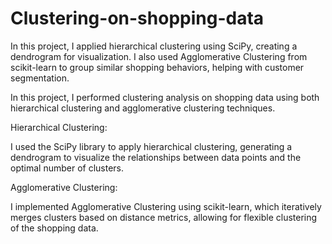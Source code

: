 # Clustering-on-shopping-data
In this project, I applied hierarchical clustering using SciPy, creating a dendrogram for visualization. I also used Agglomerative Clustering from scikit-learn to group similar shopping behaviors, helping with customer segmentation.

In this project, I performed clustering analysis on shopping data using both hierarchical clustering and agglomerative clustering techniques.

Hierarchical Clustering:

I used the SciPy library to apply hierarchical clustering, generating a dendrogram to visualize the relationships between data points and the optimal number of clusters.

Agglomerative Clustering:

I implemented Agglomerative Clustering using scikit-learn, which iteratively merges clusters based on distance metrics, allowing for flexible clustering of the shopping data.
